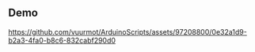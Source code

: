 ## Demo

https://github.com/vuurmot/ArduinoScripts/assets/97208800/0e32a1d9-b2a3-4fa0-b8c6-832cabf290d0

